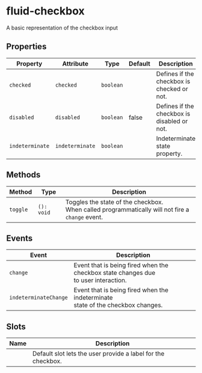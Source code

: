 # fluid-checkbox

A basic representation of the checkbox input

## Properties

| Property        | Attribute       | Type      | Default | Description                                 |
| --------------- | --------------- | --------- | ------- | ------------------------------------------- |
| `checked`       | `checked`       | `boolean` |         | Defines if the checkbox is checked or not.  |
| `disabled`      | `disabled`      | `boolean` | false   | Defines if the checkbox is disabled or not. |
| `indeterminate` | `indeterminate` | `boolean` |         | Indeterminate state property.               |

## Methods

| Method   | Type       | Description                                                                                          |
| -------- | ---------- | ---------------------------------------------------------------------------------------------------- |
| `toggle` | `(): void` | Toggles the state of the checkbox.<br />When called programmatically will not fire a `change` event. |

## Events

| Event                 | Description                                                                             |
| --------------------- | --------------------------------------------------------------------------------------- |
| `change`              | Event that is being fired when the checkbox state changes due<br />to user interaction. |
| `indeterminateChange` | Event that is being fired when the indeterminate<br />state of the checkbox changes.    |

## Slots

| Name | Description                                                  |
| ---- | ------------------------------------------------------------ |
|      | Default slot lets the user provide a label for the checkbox. |
